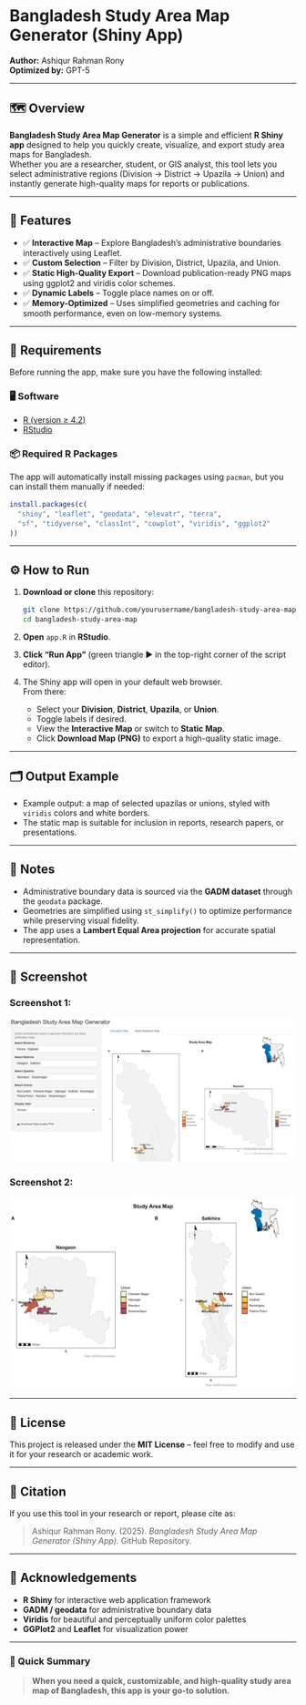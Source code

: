 # Bangladesh Study Area Map Generator (Shiny App)

**Author:** Ashiqur Rahman Rony  
**Optimized by:** GPT-5 

---

## 🗺️ Overview

**Bangladesh Study Area Map Generator** is a simple and efficient **R Shiny app** designed to help you quickly create, visualize, and export study area maps for Bangladesh.  
Whether you are a researcher, student, or GIS analyst, this tool lets you select administrative regions (Division → District → Upazila → Union) and instantly generate high-quality maps for reports or publications.

---

## 🚀 Features

- ✅ **Interactive Map** – Explore Bangladesh’s administrative boundaries interactively using Leaflet.  
- ✅ **Custom Selection** – Filter by Division, District, Upazila, and Union.  
- ✅ **Static High-Quality Export** – Download publication-ready PNG maps using ggplot2 and viridis color schemes.  
- ✅ **Dynamic Labels** – Toggle place names on or off.  
- ✅ **Memory-Optimized** – Uses simplified geometries and caching for smooth performance, even on low-memory systems.  

---

## 🧩 Requirements

Before running the app, make sure you have the following installed:

### 🖥️ Software
- [R (version ≥ 4.2)](https://cran.r-project.org/)
- [RStudio](https://posit.co/download/rstudio/)

### 📦 Required R Packages
The app will automatically install missing packages using `pacman`, but you can install them manually if needed:

```r
install.packages(c(
  "shiny", "leaflet", "geodata", "elevatr", "terra", 
  "sf", "tidyverse", "classInt", "cowplot", "viridis", "ggplot2"
))
```

---

## ⚙️ How to Run

1. **Download or clone** this repository:
   ```bash
   git clone https://github.com/yourusername/bangladesh-study-area-map.git
   cd bangladesh-study-area-map
   ```

2. **Open** `app.R` in **RStudio**.

3. **Click “Run App”** (green triangle ▶️ in the top-right corner of the script editor).

4. The Shiny app will open in your default web browser.  
   From there:
   - Select your **Division**, **District**, **Upazila**, or **Union**.
   - Toggle labels if desired.
   - View the **Interactive Map** or switch to **Static Map**.
   - Click **Download Map (PNG)** to export a high-quality static image.

---

## 🗂️ Output Example

- Example output: a map of selected upazilas or unions, styled with `viridis` colors and white borders.
- The static map is suitable for inclusion in reports, research papers, or presentations.

---

## 🧠 Notes

- Administrative boundary data is sourced via the **GADM dataset** through the `geodata` package.  
- Geometries are simplified using `st_simplify()` to optimize performance while preserving visual fidelity.  
- The app uses a **Lambert Equal Area projection** for accurate spatial representation.

---

## 📸 Screenshot
### Screenshot 1:
![Bangladesh Study Area Map Generator Screenshot](screenshot/screenshot.PNG)
### Screenshot 2:
![Bangladesh Study Area Map Generator Screenshot](screenshot/study_area_map_2025-10-06.png)

---

## 📜 License

This project is released under the **MIT License** – feel free to modify and use it for your research or academic work.

---

## 💬 Citation

If you use this tool in your research or report, please cite as:

> Ashiqur Rahman Rony. (2025). *Bangladesh Study Area Map Generator (Shiny App).* GitHub Repository.

---

## 🤝 Acknowledgements

- **R Shiny** for interactive web application framework  
- **GADM / geodata** for administrative boundary data  
- **Viridis** for beautiful and perceptually uniform color palettes  
- **GGPlot2** and **Leaflet** for visualization power  

---

### 🧭 Quick Summary

> **When you need a quick, customizable, and high-quality study area map of Bangladesh, this app is your go-to solution.**
